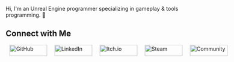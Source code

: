 Hi, I'm an Unreal Engine programmer specializing in gameplay & tools programming. 👋

## Connect with Me

<div style="display: flex; justify-content: space-around; align-items: center;">
    <a href="https://github.com/PullsarDev" style="margin: 0 10px;">
        <img src="https://img.shields.io/badge/GitHub-181717?style=for-the-badge&logo=github" alt="GitHub" style="height: 30px; width: 100px;">
    </a>
    <a href="https://www.linkedin.com/in/akpinarab/" style="margin: 0 10px;">
        <img src="https://img.shields.io/badge/LinkedIn-0077B5?style=for-the-badge&logo=linkedin" alt="LinkedIn" style="height: 30px; width: 100px;">
    </a>
    <a href="https://pullsar.itch.io/" style="margin: 0 10px;">
        <img src="https://img.shields.io/badge/Itch.io-FA5C5C?style=for-the-badge&logo=itch.io&logoColor=white" alt="Itch.io" style="height: 30px; width: 100px;">
    </a>
    <a href="https://steamcommunity.com/id/PullsarDev/" style="margin: 0 10px;">
        <img src="https://img.shields.io/badge/Steam-000000?style=for-the-badge&logo=steam" alt="Steam" style="height: 30px; width: 100px;">
    </a>
    <a href="https://dev.epicgames.com/community/profile/672D/Pullsar" style="margin: 0 10px;">
        <img src="https://img.shields.io/badge/Community-1E1E1E?style=for-the-badge&logo=unreal-engine&logoColor=white" alt="Community" style="height: 30px; width: 100px;">
    </a>
</div>

